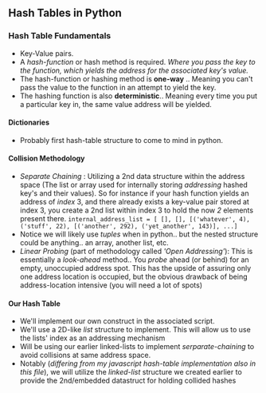 ## Hash Tables in Python

### Hash Table Fundamentals
- Key-Value pairs.
- A *hash-function* or hash method is required. _Where you pass the key to the function, which yields the address for the associated key's value._
- The hash-function or hashing method is **one-way** .. Meaning you can't pass the value to the function in an attempt to yield the key.
- The hashing function is also **deterministic**.. Meaning every time you put a particular key in, the same value address will be yielded.

#### Dictionaries
- Probably first hash-table structure to come to mind in python.

#### Collision Methodology      
- _*Separate Chaining*_ : Utilizing a 2nd data structure within the address space (The list or array used for internally storing _addressing_ hashed key's and their values). So for instance if your hash function yields an address of _index_ 3, and there already exists a key-value pair stored at index 3, you create a 2nd list within index 3 to hold the now _2_ elements present there. 
``` internal_address_list = [ [], [], [('whatever', 4), ('stuff', 22), [('another', 292), ('yet_another', 143)], ...] ```
- Notice we will likely use *tuples* when in python.. but the nested structure could be anything.. an array, another list, etc.
- _*Linear Probing*_ (part of methodology called _'Open Addressing'_): This is essentially a _*look-ahead*_ method.. You _probe_ ahead (or behind) for an empty, unoccupied address spot. This has the upside of assuring only one address location is occupied, but the obvious drawback of being address-location intensive (you will need a lot of spots)

#### Our Hash Table
- We'll implement our own construct in the associated script.
- We'll use a 2D-like *list* structure to implement. This will allow us to use the lists' index as an addressing mechanism
- Will be using our earlier linked-lists to implement *serparate-chaining* to avoid collisions at same address space.
- Notably (_differing from my javascript hash-table implementation also in this file_), we will utilize the _*linked-list*_ structure we created earlier to provide the 2nd/embedded datastruct for holding collided hashes
